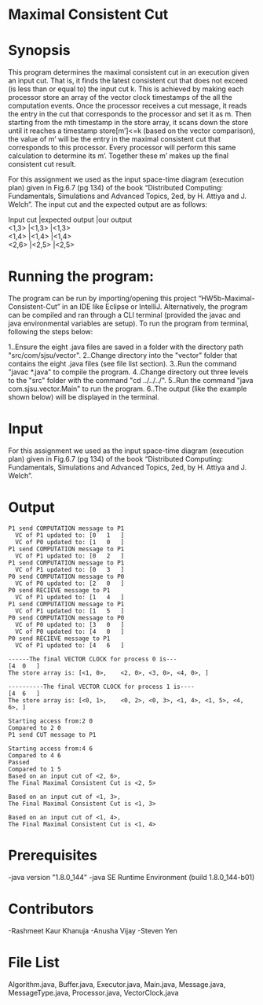 # Maximal Consistent Cut

# Synopsis
This program determines the maximal consistent cut in an execution given an input cut. That is, it finds the latest consistent cut that does not exceed (is less than or equal to) the input cut k. This is achieved by making each processor store an array of the vector clock timestamps of the all the computation events. Once the processor receives a cut message, it reads the entry in the cut that corresponds to the processor and set it as m. Then starting from the mth timestamp in the store array, it scans down the store until it reaches a timestamp store[m’]<=k (based on the vector comparison), the value of m’ will be the entry in the maximal consistent cut that corresponds to this processor. Every processor will perform this same calculation to determine its m’. Together these m’ makes up the final consistent cut result. 

For this assignment we used as the input space-time diagram (execution plan) given in Fig.6.7 (pg 134) of the book “Distributed Computing: Fundamentals, Simulations and Advanced Topics, 2ed, by H. Attiya and J. Welch”. The input cut and the expected output are as follows:

Input cut 	|expected output	  |our output<br>
<1,3>		    |<1,3>			        |<1,3>			<br>
<1,4>		    |<1,4>			        |<1,4>      <br>
<2,6>		    |<2,5>			        |<2,5>      <br>

# Running the program:
The program can be run by importing/opening this project “HW5b-Maximal-Consistent-Cut” in an IDE like Eclipse or IntelliJ. Alternatively, the program can be compiled and ran through a CLI terminal (provided the javac and java environmental variables are setup). To run the program from terminal, following the steps below:

1..Ensure the eight .java files are saved in a folder with the directory path "src/com/sjsu/vector".
2..Change directory into the "vector" folder that contains the eight .java files (see file list section).
3..Run the command "javac *.java" to compile the program.
4..Change directory out three levels to the "src" folder with the command "cd ../../../".
5..Run the command "java com.sjsu.vector.Main" to run the program.
6..The output (like the example shown below) will be displayed in the terminal.

# Input 
For this assignment we used as the input space-time diagram (execution plan) given in Fig.6.7 (pg 134) of the book “Distributed Computing: Fundamentals, Simulations and Advanced Topics, 2ed, by H. Attiya and J. Welch”.

# Output
```
P1 send COMPUTATION message to P1 
  VC of P1 updated to: [0	1	]
  VC of P0 updated to: [1	0	]
P1 send COMPUTATION message to P1 
  VC of P1 updated to: [0	2	]
P1 send COMPUTATION message to P1 
  VC of P1 updated to: [0	3	]
P0 send COMPUTATION message to P0 
  VC of P0 updated to: [2	0	]
P0 send RECIEVE message to P1 
  VC of P1 updated to: [1	4	]
P1 send COMPUTATION message to P1 
  VC of P1 updated to: [1	5	]
P0 send COMPUTATION message to P0 
  VC of P0 updated to: [3	0	]
  VC of P0 updated to: [4	0	]
P0 send RECIEVE message to P1 
  VC of P1 updated to: [4	6	]

------The final VECTOR CLOCK for process 0 is---
[4	0	]
The store array is: [<1, 0>,	<2, 0>,	<3, 0>,	<4, 0>,	]

----------The final VECTOR CLOCK for process 1 is----
[4	6	]
The store array is: [<0, 1>,	<0, 2>,	<0, 3>,	<1, 4>,	<1, 5>,	<4, 6>,	]

Starting access from:2 0
Compared to 2 0
P1 send CUT message to P1

Starting access from:4 6
Compared to 4 6
Passed
Compared to 1 5
Based on an input cut of <2, 6>,
The Final Maximal Consistent Cut is <2, 5>
```

```
Based on an input cut of <1, 3>,
The Final Maximal Consistent Cut is <1, 3>
```

```
Based on an input cut of <1, 4>,
The Final Maximal Consistent Cut is <1, 4>
```

# Prerequisites
-java version "1.8.0_144"
-java SE Runtime Environment (build 1.8.0_144-b01)

# Contributors
-Rashmeet Kaur Khanuja
-Anusha Vijay
-Steven Yen

# File List
Algorithm.java, Buffer.java, Executor.java, Main.java, Message.java, MessageType.java, Processor.java, VectorClock.java

